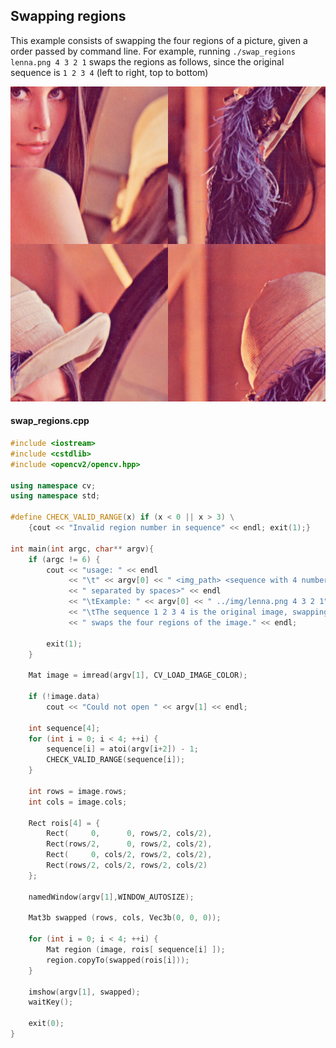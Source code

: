 ## Swapping regions

This example consists of swapping the four regions of a picture, given a order passed by command line. For example, running `./swap_regions lenna.png 4 3 2 1` swaps the regions as follows, since the original sequence is `1 2 3 4` (left to right, top to bottom)

![Lenna swapped](./results/result_swap.png "Lenna swapped")

#### swap\_regions.cpp
```c++
#include <iostream>
#include <cstdlib>
#include <opencv2/opencv.hpp>

using namespace cv;
using namespace std;

#define CHECK_VALID_RANGE(x) if (x < 0 || x > 3) \
    {cout << "Invalid region number in sequence" << endl; exit(1);}

int main(int argc, char** argv){
    if (argc != 6) {
        cout << "usage: " << endl
             << "\t" << argv[0] << " <img_path> <sequence with 4 numbers from 1 to 4" 
             << " separated by spaces>" << endl
             << "\tExample: " << argv[0] << " ../img/lenna.png 4 3 2 1" << endl
             << "\tThe sequence 1 2 3 4 is the original image, swapping these numbers" 
             << " swaps the four regions of the image." << endl;

        exit(1);
    }
    
    Mat image = imread(argv[1], CV_LOAD_IMAGE_COLOR);
    
    if (!image.data)
        cout << "Could not open " << argv[1] << endl;

    int sequence[4];
    for (int i = 0; i < 4; ++i) {
        sequence[i] = atoi(argv[i+2]) - 1;
        CHECK_VALID_RANGE(sequence[i]);
    }

    int rows = image.rows;
    int cols = image.cols;

    Rect rois[4] = {
        Rect(     0,      0, rows/2, cols/2),
        Rect(rows/2,      0, rows/2, cols/2),
        Rect(     0, cols/2, rows/2, cols/2),
        Rect(rows/2, cols/2, rows/2, cols/2)
    };

    namedWindow(argv[1],WINDOW_AUTOSIZE);

    Mat3b swapped (rows, cols, Vec3b(0, 0, 0));

    for (int i = 0; i < 4; ++i) {
        Mat region (image, rois[ sequence[i] ]);
        region.copyTo(swapped(rois[i]));
    }

    imshow(argv[1], swapped);  
    waitKey();

    exit(0);
}
```
